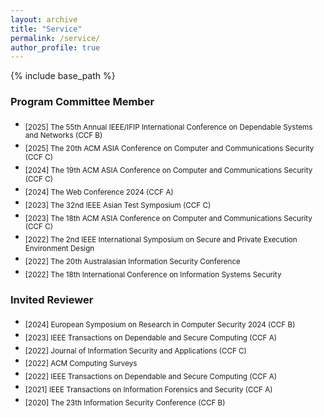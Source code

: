 ```yaml
---
layout: archive
title: "Service"
permalink: /service/
author_profile: true
---
```


{% include base_path %}


### Program Committee Member
- <sub>[2025] The 55th Annual IEEE/IFIP International Conference on Dependable Systems and Networks (CCF B)
- <sub>[2025] The 20th ACM ASIA Conference on Computer and Communications Security (CCF C)
- <sub>[2024] The 19th ACM ASIA Conference on Computer and Communications Security (CCF C)
- <sub>[2024] The Web Conference 2024 (CCF A) 
- <sub>[2023] The 32nd IEEE Asian Test Symposium (CCF C)
- <sub>[2023] The 18th ACM ASIA Conference on Computer and Communications Security (CCF C)
- <sub>[2022] The 2nd IEEE International Symposium on Secure and Private Execution Environment Design 
- <sub>[2022] The 20th Australasian Information Security Conference
- <sub>[2022] The 18th International Conference on Information Systems Security

### Invited Reviewer
- <sub> [2024] European Symposium on Research in Computer Security 2024 (CCF B) </sub> 
- <sub> [2023] IEEE Transactions on Dependable and Secure Computing (CCF A) </sub> 
- <sub> [2022] Journal of Information Security and Applications (CCF C) </sub> 
- <sub> [2022] ACM Computing Surveys </sub> 
- <sub> [2022] IEEE Transactions on Dependable and Secure Computing (CCF A) </sub> 
- <sub> [2021] IEEE Transactions on Information Forensics and Security (CCF A) </sub> 
- <sub> [2020] The 23th Information Security Conference (CCF B) </sub>
